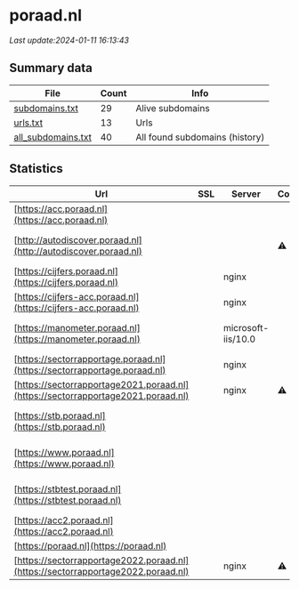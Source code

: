 # poraad.nl
*Last update:2024-01-11 16:13:43*
## Summary data
| File       | Count | Info |
|------------|-------|------|
|[subdomains.txt](/data/poraad/subdomains.txt)|29|Alive subdomains|
|[urls.txt](/data/poraad/urls.txt)|13|Urls|
|[all_subdomains.txt](/data/poraad/all_subdomains.txt)|40|All found subdomains (history)|
## Statistics
| Url | SSL | Server | Cookie | HSTS | CSP | XFO | XXP | RP | Tech |
|------------|-------|------|------|------|------|------|------|------|------|
|[https://acc.poraad.nl](https://acc.poraad.nl)| | | | | | | |:white_check_mark: |Basic Nginx|
|[http://autodiscover.poraad.nl](http://autodiscover.poraad.nl)| | |:warning: |:white_check_mark: | |:white_check_mark: |:white_check_mark: |:white_check_mark: |IIS:10.0 Microsoft A...|
|[https://cijfers.poraad.nl](https://cijfers.poraad.nl)| |nginx| |:white_check_mark: | |:white_check_mark: | |:white_check_mark: |HSTS Nginx|
|[https://cijfers-acc.poraad.nl](https://cijfers-acc.poraad.nl)| |nginx| |:white_check_mark: | |:white_check_mark: | |:white_check_mark: |HSTS Nginx|
|[https://manometer.poraad.nl](https://manometer.poraad.nl)| |microsoft-iis/10.0| | | | | |:white_check_mark: |IIS:10.0 Microsoft A...|
|[https://sectorrapportage.poraad.nl](https://sectorrapportage.poraad.nl)| |nginx| | | | | |:white_check_mark: |Cloudways Divi:4.21....|
|[https://sectorrapportage2021.poraad.nl](https://sectorrapportage2021.poraad.nl)| |nginx|:warning: | | | | |:white_check_mark: |Nginx|
|[https://stb.poraad.nl](https://stb.poraad.nl)| | | | | | | |:white_check_mark: |IIS:10.0 Microsoft A...|
|[https://www.poraad.nl](https://www.poraad.nl)| | | |:white_check_mark: | |:white_check_mark: | |:white_check_mark: |Drupal:10 Google Tag...|
|[https://stbtest.poraad.nl](https://stbtest.poraad.nl)| | | | | | | |:white_check_mark: |IIS:10.0 Microsoft A...|
|[https://acc2.poraad.nl](https://acc2.poraad.nl)| | | | | | | |:white_check_mark: |Basic Nginx|
|[https://poraad.nl](https://poraad.nl)| | | |:white_check_mark: | |:white_check_mark: | |:white_check_mark: ||
|[https://sectorrapportage2022.poraad.nl](https://sectorrapportage2022.poraad.nl)| |nginx|:warning: | | | | |:white_check_mark: |Alpine.js Nginx|